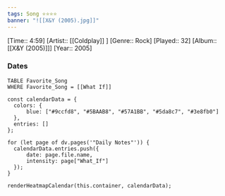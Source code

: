 ```yaml
---
tags: Song ⭐⭐⭐⭐ 
banner: "![[X&Y (2005).jpg]]"
---
```

[Time:: 4:59]
[Artist:: [[Coldplay]] ]
[Genre:: Rock]
[Played:: 32]
[Album:: [[X&Y (2005)]]]
[Year:: 2005]
### Dates
````dataview
TABLE Favorite_Song
WHERE Favorite_Song = [[What If]]
````

  ```dataviewjs
const calendarData = { 
	colors: { 
		blue: ["#9ccfd8", "#5BAAB8", "#57A1BB", "#5da8c7", "#3e8fb0"] 
	}, 
	entries: [] 
}; 

for (let page of dv.pages('"Daily Notes"')) { 
	calendarData.entries.push({ 
		date: page.file.name, 
		intensity: page["What_If"]
	}); 
} 

renderHeatmapCalendar(this.container, calendarData);
```
